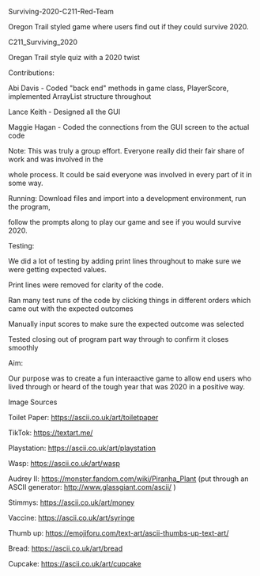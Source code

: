 Surviving-2020-C211-Red-Team

Oregon Trail styled game where users find out if they could survive 2020. 

C211_Surviving_2020

Oregan Trail style quiz with a 2020 twist

 

Contributions:

Abi Davis - Coded "back end" methods in game class, PlayerScore, implemented ArrayList structure throughout

Lance Keith - Designed all the GUI

Maggie Hagan - Coded the connections from the GUI screen to the actual code

Note: This was truly a group effort. Everyone really did their fair share of work and was involved in the

whole process. It could be said everyone was involved in every part of it in some way.

 

Running: Download files and import into a development environment, run the program,

follow the prompts along to play our game and see if you would survive 2020.

 

Testing:

We did a lot of testing by adding print lines throughout to make sure we were getting expected values.

Print lines were removed for clarity of the code.

Ran many test runs of the code by clicking things in different orders which came out with the expected outcomes

Manually input scores to make sure the expected outcome was selected

Tested closing out of program part way through to confirm it closes smoothly

 
Aim:

Our purpose was to create a fun interaactive game to allow end users who lived through or heard of the tough year that was 2020 in a positive way. 
 

Image Sources

Toilet Paper: https://ascii.co.uk/art/toiletpaper

TikTok: https://textart.me/

Playstation: https://ascii.co.uk/art/playstation

Wasp: https://ascii.co.uk/art/wasp

Audrey II: https://monster.fandom.com/wiki/Piranha_Plant (put through an ASCII generator: http://www.glassgiant.com/ascii/ )

Stimmys: https://ascii.co.uk/art/money

Vaccine: https://ascii.co.uk/art/syringe

Thumb up: https://emojiforu.com/text-art/ascii-thumbs-up-text-art/

Bread: https://ascii.co.uk/art/bread

Cupcake: https://ascii.co.uk/art/cupcake

